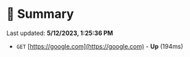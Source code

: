 # 📖 Summary
Last updated: **5/12/2023, 1:25:36 PM**

- `GET` [https://google.com](https://google.com) - **Up** (194ms)
